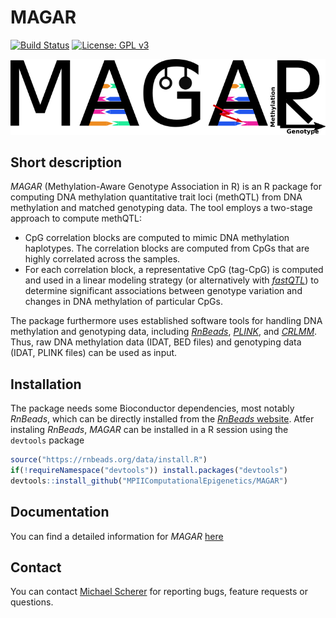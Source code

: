 # MAGAR
[![Build Status](https://travis-ci.org/MPIIComputationalEpigenetics/MAGAR.svg?branch=master)](https://travis-ci.org/MPIIComputationalEpigenetics/MAGAR)
[![License: GPL v3](https://img.shields.io/badge/License-GPLv3-blue.svg)](https://www.gnu.org/licenses/gpl-3.0)

![](pictures/logo.png)

## Short description
*MAGAR* (Methylation-Aware Genotype Association in R) is an R package for computing DNA methylation quantitative trait loci (methQTL) from DNA methylation and matched genotyping data. The tool employs a two-stage approach to compute methQTL:

- CpG correlation blocks are computed to mimic DNA methylation haplotypes. The correlation blocks are computed from CpGs that are highly correlated across the samples.
- For each correlation block, a representative CpG (tag-CpG) is computed and used in a linear modeling strategy (or alternatively with [*fastQTL*](http://fastqtl.sourceforge.net/)) to determine significant associations between genotype variation and changes in DNA methylation of particular CpGs.

The package furthermore uses established software tools for handling DNA methylation and genotyping data, including [*RnBeads*](https://rnbeads.org), [*PLINK*](http://zzz.bwh.harvard.edu/plink/), and [*CRLMM*](https://www.bioconductor.org/packages/release/bioc/html/crlmm.html). Thus, raw DNA methylation data (IDAT, BED files) and genotyping data (IDAT, PLINK files) can be used as input.

## Installation
The package needs some Bioconductor dependencies, most notably *RnBeads*, which can be directly installed from the [*RnBeads* website](https://rnbeads.org). Atfer instaling *RnBeads*, *MAGAR* can be installed in a R session using the ```devtools``` package

```r
source("https://rnbeads.org/data/install.R")
if(!requireNamespace("devtools")) install.packages("devtools")
devtools::install_github("MPIIComputationalEpigenetics/MAGAR")
```

## Documentation
You can find a detailed information for *MAGAR* [here](vignettes/MAGAR.md)

## Contact
You can contact [Michael Scherer](mailto:mscherer@mpi-inf.mpg.de) for reporting bugs, feature requests or questions.

